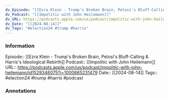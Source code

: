 ```yaml
---
dv_Episode: "[[Ezra Klein - Trump's Broken Brain, Pelosi's Bluff-Calling & Harris's Ideological Rebirth]]"
dv_Podcast: "[[Impolitic with John Heilemann]]"
dv_URL: https://podcasts.apple.com/us/podcast/impolitic-with-john-heilemann/id1529346075?i=1000665231479
dv_Date: "[[2024-08-14]]"
dv_Tags: "#election24 #trump #harris"
---
```

### Information

Episode:: [[Ezra Klein - Trump's Broken Brain, Pelosi's Bluff-Calling & Harris's Ideological Rebirth]]
Podcast:: [[Impolitic with John Heilemann]]
URL:: https://podcasts.apple.com/us/podcast/impolitic-with-john-heilemann/id1529346075?i=1000665231479
Date:: [[2024-08-14]]
Tags:: #election24 #trump #harris 
#podcast


### Annotations

